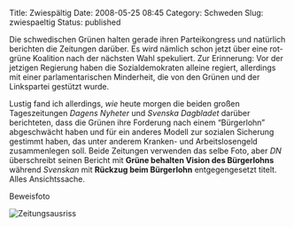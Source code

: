 Title: Zwiespältig
Date: 2008-05-25 08:45
Category: Schweden
Slug: zwiespaeltig
Status: published

Die schwedischen Grünen halten gerade ihren Parteikongress und natürlich
berichten die Zeitungen darüber. Es wird nämlich schon jetzt über eine
rot-grüne Koalition nach der nächsten Wahl spekuliert. Zur Erinnerung:
Vor der jetzigen Regierung haben die Sozialdemokraten alleine regiert,
allerdings mit einer parlamentarischen Minderheit, die von den Grünen
und der Linkspartei gestützt wurde.

Lustig fand ich allerdings, *wie* heute morgen die beiden großen
Tageszeitungen *Dagens Nyheter* und *Svenska Dagbladet* darüber
berichteten, dass die Grünen ihre Forderung nach einem “Bürgerlohn”
abgeschwächt haben und für ein anderes Modell zur sozialen Sicherung
gestimmt haben, das unter anderem Kranken- und Arbeitslosengeld
zusammenlegen soll. Beide Zeitungen verwenden das selbe Foto, aber *DN*
überschreibt seinen Bericht mit **Grüne behalten Vision des
Bürgerlohns** während *Svenskan* mit **Rückzug beim Bürgerlohn**
entgegengesetzt titelt. Alles Ansichtssache.

Beweisfoto <!--more nach dem Klick &raquo; -->

![Zeitungsausriss](/pic/miljoparti_x2.jpg)

